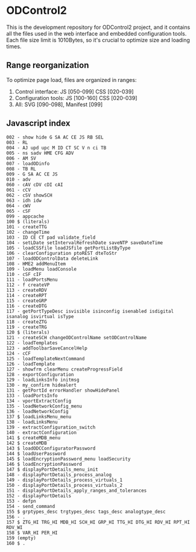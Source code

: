 # ODControl2
This is the development repository for ODControl2 project, and it contains 
all the files used in the web interface and embedded configuration tools.
Each file size limit is 1010Bytes, so it's crucial to optimize size and 
loading times.

## Range reorganization
To optimize page load, files are organized in ranges:

 1. Control interface: JS [050-099] CSS [020-039]
 2. Configuration tools: JS [100-160] CSS [020-039]
 3. All: SVG [090-098], Manifest [099]


## Javascript index

    002 - show hide G SA AC CE JS RB SEL
    003 - RL
    004 - AJ upd upc M ID CT SC V n ci TB
    005 - ns sadv HME CFG ADV
    006 - AM SV
    007 - loadODinfo
    008 - TB RL
    009 - G SA AC CE JS
    010 - adv
    060 - cAV cDV cDI cAI 
    061 - cCV
    062 - cSV showSCH
    063 - idh idw
    064 - cWV
    065 - cSF
	099 - appcache
	100 $ (literals)
    101 - createTTG
    102 - changeTime
    103 - ID CE CT pad validate_field
    104 - setLDate setIntervalRefreshDate saveNTP saveDateTime
    105 - loadCSSfile loadJSfile getPortListByType
    106 - clearConfiguration ptoREST dteToStr
    107 - loadODControlData deleteLink 
    108 - HME2 addMenuItem
    109 - loadMenu loadConsole
    110 - cSF cIF 
    111 - loadPortsMenu
    112 - f createVP 
	113 - createRDV
	114 - createRPT
	115 - createGRP
	116 - createDTG
	117 - getPortTypeDesc isvisible isinconfig isenabled isdigital isanalog isvirtual isType
	118 - createZTG
	119 - createTRG
	120 $ (literals)
	121 - createSCH changeODControlName setODControlName
	122 - loadTemplates
	123 - addToolbarSaveCancelHelp
	124 - cCF
	125 - loadTemplateNextCommand
	126 - loadTemplate
	127 - showfrm clearMenu createProgressField
	128 - exportConfiguration
	129 - loadLinksInfo initmsg
	130 - my_confirm hidealert
    131 - getPortId errorHandler showHidePanel
    133 - loadPortsInfo
	134 - vportExtractConfig
	135 - loadNetworkConfig_menu
	136 - loadNetworkConfig
	137 $ loadLinksMenu_menu
	138 - loadLinksMenu
	139 - extractConfiguration_switch
	140 - extractConfiguration
	141 $ createMDB_menu
	142 $ createMDB
	143 $ loadODCConfiguratorPassword
	144 $ loadUserPassword
	145 $ loadEncryptionPassword_menu loadSecurity
	146 $ loadEncryptionPassword
	147 $ displayPortDetails_menu_init
	148 - displayPortDetails_process_analog
	149 - displayPortDetails_process_virtuals_1
	150 - displayPortDetails_process_virtuals_2
	151 - displayPortDetails_apply_ranges_and_tolerances 
	152 - displayPortDetails
	153 - defpn
    154 - send_command
	155 $ grptypes_desc trgtypes_desc tags_desc analogtype_desc
	156 - .
	157 $ ZTG_HI TRG_HI MDB_HI SCH_HI GRP_HI TTG_HI DTG_HI RDV_HI RPT_HI RDV_WI
	158 $ VAR_HI PER_HI
	159 (empty)
	160 $ .

